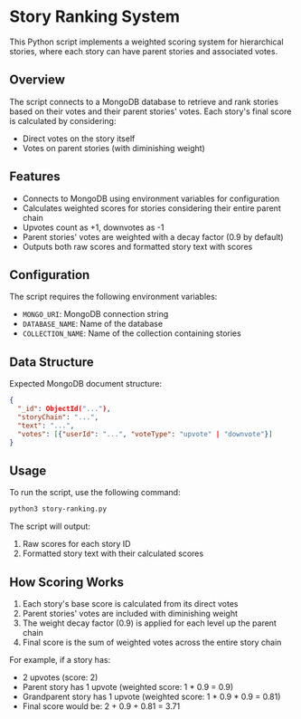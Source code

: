 # Story Ranking System

This Python script implements a weighted scoring system for hierarchical stories, where each story can have parent stories and associated votes.

## Overview

The script connects to a MongoDB database to retrieve and rank stories based on their votes and their parent stories' votes. Each story's final score is calculated by considering:
- Direct votes on the story itself
- Votes on parent stories (with diminishing weight)

## Features

- Connects to MongoDB using environment variables for configuration
- Calculates weighted scores for stories considering their entire parent chain
- Upvotes count as +1, downvotes as -1
- Parent stories' votes are weighted with a decay factor (0.9 by default)
- Outputs both raw scores and formatted story text with scores

## Configuration

The script requires the following environment variables:
- `MONGO_URI`: MongoDB connection string
- `DATABASE_NAME`: Name of the database
- `COLLECTION_NAME`: Name of the collection containing stories

## Data Structure

Expected MongoDB document structure: 

```json
{
  "_id": ObjectId("..."),
  "storyChain": "...",
  "text": "...",
  "votes": [{"userId": "...", "voteType": "upvote" | "downvote"}]
}
```

## Usage

To run the script, use the following command:

```bash
python3 story-ranking.py
```

The script will output:
1. Raw scores for each story ID
2. Formatted story text with their calculated scores

## How Scoring Works

1. Each story's base score is calculated from its direct votes
2. Parent stories' votes are included with diminishing weight
3. The weight decay factor (0.9) is applied for each level up the parent chain
4. Final score is the sum of weighted votes across the entire story chain

For example, if a story has:
- 2 upvotes (score: 2)
- Parent story has 1 upvote (weighted score: 1 * 0.9 = 0.9)
- Grandparent story has 1 upvote (weighted score: 1 * 0.9 * 0.9 = 0.81)
- Final score would be: 2 + 0.9 + 0.81 = 3.71


